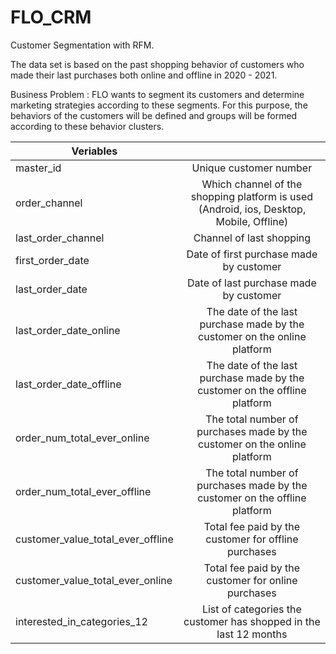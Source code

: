 # FLO_CRM
Customer Segmentation with RFM.

The data set is based on the past shopping behavior of customers who made their last purchases both online and offline in 2020 - 2021.

Business Problem : FLO wants to segment its customers and determine marketing strategies according to these segments.
For this purpose, the behaviors of the customers will be defined and groups will be formed according to these behavior clusters.

| Veriables     |               | 
| ------------- |:-------------:| 
| master_id | Unique customer number |
| order_channel | Which channel of the shopping platform is used (Android, ios, Desktop, Mobile, Offline) |
| last_order_channel | Channel of last shopping |
| first_order_date | Date of first purchase made by customer |
| last_order_date | Date of last purchase made by customer |
| last_order_date_online | The date of the last purchase made by the customer on the online platform |
| last_order_date_offline | The date of the last purchase made by the customer on the offline platform |
| order_num_total_ever_online | The total number of purchases made by the customer on the online platform |
| order_num_total_ever_offline | The total number of purchases made by the customer on the offline platform |
| customer_value_total_ever_offline | Total fee paid by the customer for offline purchases |
| customer_value_total_ever_online | Total fee paid by the customer for online purchases |
| interested_in_categories_12 | List of categories the customer has shopped in the last 12 months |
